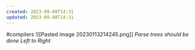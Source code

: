 ```yaml
---
created: 2023-09-08T14:31
updated: 2023-09-08T14:31
---
```

#compilers 
![[Pasted image 20230113214245.png]]
*Parse trees should be done Left to Right*